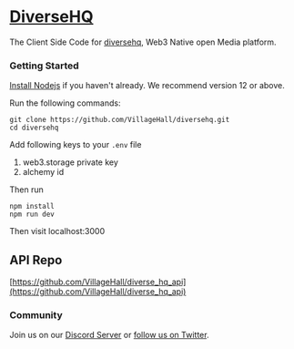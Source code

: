 

# [DiverseHQ](https://diversehq.xyz)
The Client Side Code for [diversehq](https://diversehq.xyz), Web3 Native open Media platform. 

### Getting Started
[Install Nodejs](https://nodejs.org/en/) if you haven't already. We recommend version 12 or above.

Run the following commands:
```
git clone https://github.com/VillageHall/diversehq.git
cd diversehq
```
Add following keys to your ```.env``` file
1. web3.storage private key
2. alchemy id

Then run 
```
npm install
npm run dev
```
Then visit localhost:3000


## API Repo
[https://github.com/VillageHall/diverse_hq_api](https://github.com/VillageHall/diverse_hq_api)

### Community
Join us on our [Discord Server](https://discord.com/invite/TPmVgperuP) or [follow us on Twitter](https://twitter.com/usediversehq).



